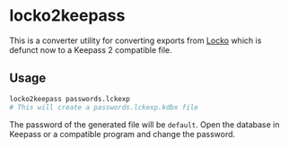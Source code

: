 # locko2keepass

This is a converter utility for converting exports from [Locko](https://binarynights.com/blog/locko-super-slick-password-manager-and-filevault/) which is defunct now to a Keepass 2 compatible file.

## Usage

```bash
locko2keepass passwords.lckexp
# This will create a passwords.lckexp.kdbx file
```

The password of the generated file will be `default`. Open the database in Keepass or a compatible program and change the password.

